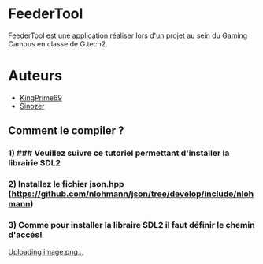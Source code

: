 # FeederTool
FeederTool est une application réaliser lors d'un projet au sein du Gaming Campus en classe de G.tech2.

# Auteurs 
- [KingPrime69](https://github.com/KingPrime69)
- [Sinozer](https://github.com/Sinozer)

## Comment le compiler ?

### 1) ### Veuillez suivre ce tutoriel permettant d'installer la librairie SDL2 

### 2) Installez le fichier json.hpp (https://github.com/nlohmann/json/tree/develop/include/nlohmann)

### 3) Comme pour installer la libraire SDL2 il faut définir le chemin d'accés!

[Uploading image.png…]()

